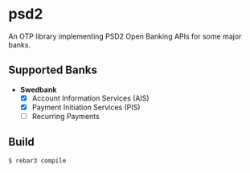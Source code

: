 psd2
=====

An OTP library implementing PSD2 Open Banking APIs for some major banks.

Supported Banks
---------------

- **Swedbank**
  - [x] Account Information Services (AIS)
  - [x] Payment Initiation Services (PIS)
  - [ ] Recurring Payments

Build
-----

    $ rebar3 compile

